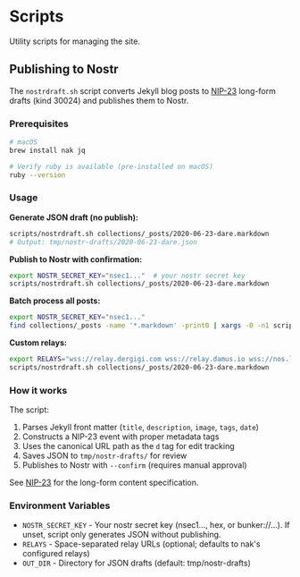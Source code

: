 # Scripts

Utility scripts for managing the site.

## Publishing to Nostr

The `nostrdraft.sh` script converts Jekyll blog posts to [NIP-23](https://nips.nostr.com/23) long-form drafts (kind 30024) and publishes them to Nostr.

### Prerequisites

```bash
# macOS
brew install nak jq

# Verify ruby is available (pre-installed on macOS)
ruby --version
```

### Usage

**Generate JSON draft (no publish):**
```bash
scripts/nostrdraft.sh collections/_posts/2020-06-23-dare.markdown
# Output: tmp/nostr-drafts/2020-06-23-dare.json
```

**Publish to Nostr with confirmation:**
```bash
export NOSTR_SECRET_KEY="nsec1..."  # your nostr secret key
scripts/nostrdraft.sh collections/_posts/2020-06-23-dare.markdown
```

**Batch process all posts:**
```bash
export NOSTR_SECRET_KEY="nsec1..."
find collections/_posts -name '*.markdown' -print0 | xargs -0 -n1 scripts/nostrdraft.sh
```

**Custom relays:**
```bash
export RELAYS="wss://relay.dergigi.com wss://relay.damus.io wss://nos.lol"
scripts/nostrdraft.sh collections/_posts/2020-06-23-dare.markdown
```

### How it works

The script:
1. Parses Jekyll front matter (`title`, `description`, `image`, `tags`, `date`)
2. Constructs a NIP-23 event with proper metadata tags
3. Uses the canonical URL path as the `d` tag for edit tracking
4. Saves JSON to `tmp/nostr-drafts/` for review
5. Publishes to Nostr with `--confirm` (requires manual approval)

See [NIP-23](https://nips.nostr.com/23) for the long-form content specification.

### Environment Variables

- `NOSTR_SECRET_KEY` - Your nostr secret key (nsec1..., hex, or bunker://...). If unset, script only generates JSON without publishing.
- `RELAYS` - Space-separated relay URLs (optional; defaults to nak's configured relays)
- `OUT_DIR` - Directory for JSON drafts (default: tmp/nostr-drafts)

